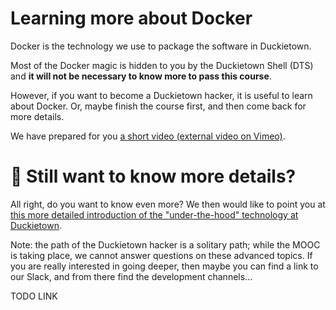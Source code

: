 # Learning more about Docker

Docker is the technology we use to package the software in Duckietown.

Most of the Docker magic is hidden to you by the Duckietown Shell (DTS) and **it will not be necessary to know more to pass this course**.

However, if you want to become a Duckietown hacker, it is useful to learn about Docker. Or, maybe finish the course first, and then come back for more details.

We have prepared for you [a short video (external video on Vimeo)][vimeo-docker].

[vimeo-docker]: https://vimeo.com/527006910


# 🥷 Still want to know more details?

All right, do you want to know even more? We then would like to point you at [this more detailed introduction of the "under-the-hood" technology at Duckietown][link-RH].

Note: the path of the Duckietown hacker is a solitary path; while the MOOC is taking place, we cannot answer questions on these advanced topics. If you are really interested in going deeper, then maybe you can find a link to our Slack, and from there find the development channels...

TODO LINK 

[link-RH]: #
